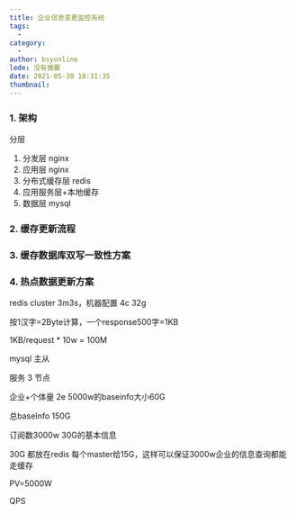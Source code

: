 ```yaml
---
title: 企业信息变更监控系统
tags:
  - 
category:
  - 
author: bsyonline
lede: 没有摘要
date: 2021-05-30 18:31:35
thumbnail:
---
```




### 1. 架构 

分层

1. 分发层 nginx
2. 应用层 nginx
3. 分布式缓存层 redis
4. 应用服务层+本地缓存
5. 数据层 mysql

### 2. 缓存更新流程



### 3. 缓存数据库双写一致性方案



### 4. 热点数据更新方案





redis cluster 3m3s，机器配置 4c  32g 



按1汉字=2Byte计算，一个response500字=1KB

1KB/request * 10w = 100M

mysql 主从 

服务 3 节点

企业+个体量 2e 5000w的baseinfo大小60G

总baseInfo 150G



订阅数3000w 30G的基本信息



30G 都放在redis 每个master给15G，这样可以保证3000w企业的信息查询都能走缓存



PV=5000W

QPS 
